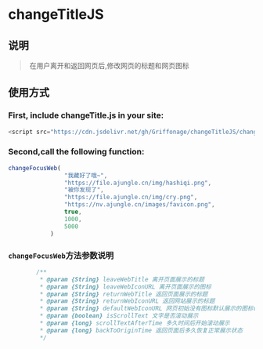 # changeTitleJS

## 说明

> ​	在用户离开和返回网页后,修改网页的标题和网页图标

## 使用方式

### First, include changeTitle.js in your site:

```javascript
<script src="https://cdn.jsdelivr.net/gh/Griffonage/changeTitleJS/changeTitleJS.js"></script>
```

### Second,call the following function:

```javascript
changeFocusWeb(
				"我藏好了哦~",
				"https://file.ajungle.cn/img/hashiqi.png",
				"被你发现了",
				"https://file.ajungle.cn/img/cry.png",
				"https://nv.ajungle.cn/images/favicon.png",
				true,
				1000,
				5000
			)
```

### `changeFocusWeb`方法参数说明

```javascript
		/**
		 * @param {String} leaveWebTitle 离开页面展示的标题
		 * @param {String} leaveWebIconURL 离开页面展示的图标
		 * @param {String} returnWebTitle 返回页面展示的标题
		 * @param {String} returnWebIconURL 返回网站展示的标题
		 * @param {String} defaultWebIconURL 网页初始没有图标默认展示的图标(正常状态)
		 * @param {boolean} isScrollText 文字是否滚动展示
		 * @param {long} scrollTextAfterTime 多久时间后开始滚动展示
		 * @param {long} backToOriginTime 返回页面后多久恢复正常展示状态
		 */
```

